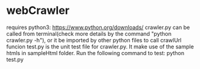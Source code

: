 # webCrawler

requires python3: https://www.python.org/downloads/
crawler.py can be called from terminal(check more details by the command "python crawler.py -h"), or it be imported by other python files to call crawlUrl funcion
test.py is the unit test file for crawler.py. It make use of the sample htmls in sampleHtml folder. Run the following command to test: python test.py